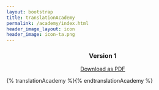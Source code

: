 ```yaml
---
layout: bootstrap
title: translationAcademy
permalink: /academy/index.html
header_image_layout: icon
header_image: icon-ta.png
---
```


<div style="display: block; text-align: center;">
    <h3>Version 1</h3>
    <p>
        <a class="img_swap download-resource-icon fa-icon" href="{{ '/assets/docs/ta/translationAcademy-en-v1.pdf' | prepend: site.baseurl }}" title="PDF Document">
            <span>Download as PDF</span><i class="fa fa-file-pdf-o"></i>
        </a>
    </p>
</div>
{% translationAcademy %}{% endtranslationAcademy %}
